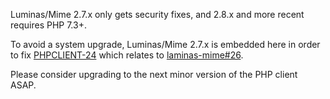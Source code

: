 Luminas/Mime 2.7.x only gets security fixes, and 2.8.x and more recent requires PHP 7.3+.

To avoid a system upgrade, Luminas/Mime 2.7.x is embedded here in order to fix 
[PHPCLIENT-24](https://jira.nuxeo.com/browse/PHPCLIENT-24) which relates to [laminas-mime#26](https://github.com/laminas/laminas-mime/pull/26).

Please consider upgrading to the next minor version of the PHP client ASAP.